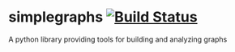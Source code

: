 
# simplegraphs [![Build Status](https://travis-ci.org/DamourYouKnow/simplegraphs.svg?branch=master)](https://travis-ci.org/DamourYouKnow/simplegraphs)
A python library providing tools for building and analyzing graphs

